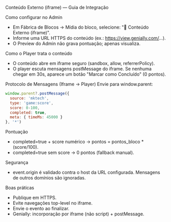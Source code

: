 Conteúdo Externo (iframe) — Guia de Integração

Como configurar no Admin
- Em Fábrica de Blocos → Mídia do bloco, selecione: "🧩 Conteúdo Externo (iframe)".
- Informe uma URL HTTPS do conteúdo (ex.: https://view.genially.com/...).
- O Preview do Admin não grava pontuação; apenas visualiza.

Como o Player trata o conteúdo
- O conteúdo abre em iframe seguro (sandbox, allow, referrerPolicy).
- O player escuta mensagens postMessage do iframe. Se nenhuma chegar em 30s, aparece um botão "Marcar como Concluído" (0 pontos).

Protocolo de Mensagens (Iframe → Player)
Envie para window.parent:
```js
window.parent?.postMessage({
  source: 'mktech',
  type: 'game:score',
  score: 0-100,
  completed: true,
  meta: { timeMs: 45000 }
}, '*')
```
Pontuação
- completed=true + score numérico → pontos = pontos_bloco * (score/100).
- completed=true sem score → 0 pontos (fallback manual).

Segurança
- event.origin é validado contra o host da URL configurada. Mensagens de outros domínios são ignoradas.

Boas práticas
- Publique em HTTPS.
- Evite navegações top-level no iframe.
- Envie o evento ao finalizar.
- Genially: incorporação por iframe (não script) + postMessage.

